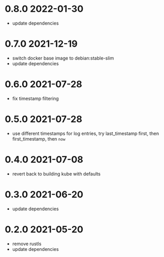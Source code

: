 # 0.8.0 2022-01-30

* update dependencies

# 0.7.0 2021-12-19

* switch docker base image to debian:stable-slim
* update dependencies

# 0.6.0 2021-07-28

* fix timestamp filtering

# 0.5.0 2021-07-28

* use different timestamps for log entries, try last_timestamp first, then first_timestamp, then `now`

# 0.4.0 2021-07-08

* revert back to building kube with defaults

# 0.3.0 2021-06-20

* update dependencies

# 0.2.0 2021-05-20

* remove rustls
* update dependencies